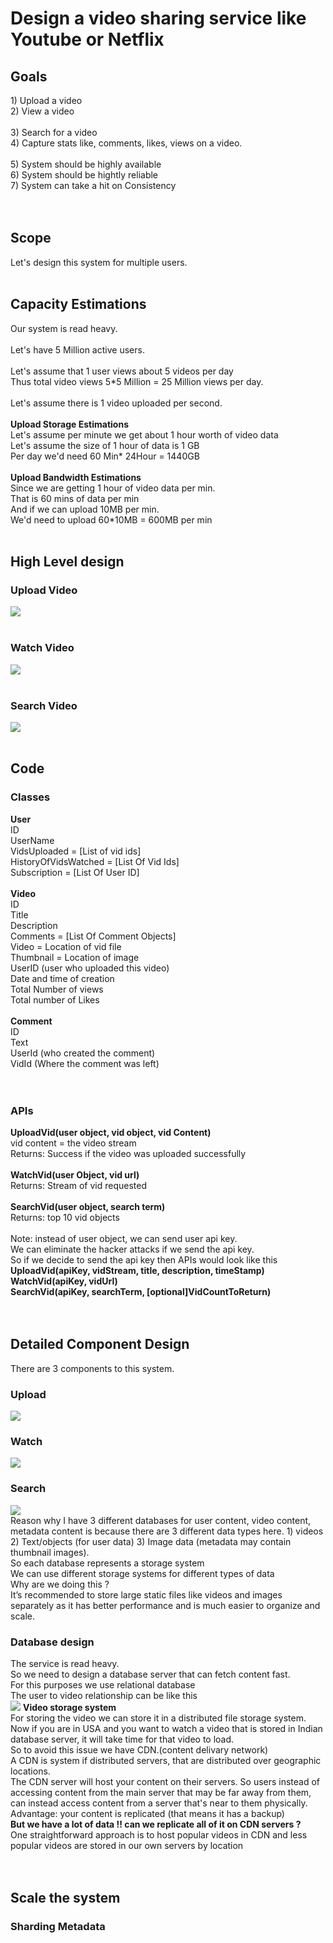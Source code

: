<h1>Design a video sharing service like Youtube or Netflix</h1>
<h2>Goals</h2>
1) Upload a video</br>
2) View a video</br>
</br>
3) Search for a video</br>
4) Capture stats like, comments, likes, views on a video.</br>
</br>
5) System should be highly available</br>
6) System should be hightly reliable</br>
7) System can take a hit on Consistency</br>
</br></br>

<h2>Scope</h2>
Let's design this system for multiple users.</br></br>

<h2>Capacity Estimations</h2>
Our system is read heavy. </br></br>
Let's have 5 Million active users.</br>
</br>
Let's assume that 1 user views about 5 videos per day</br>
Thus total video views 5*5 Million = 25 Million views per day.</br>
</br>
Let's assume there is 1 video uploaded per second.</br>
</br>
<b>Upload Storage Estimations</b></br>
Let's assume per minute we get about 1 hour worth of video data</br>
Let's assume the size of 1 hour of data is 1 GB</br>
Per day we'd need 60 Min* 24Hour = 1440GB</br>
</br>
<b>Upload Bandwidth Estimations</b></br>
Since we are getting 1 hour of video data per min.</br>
That is 60 mins of data per min</br>
And if we can upload 10MB per min.</br>
We'd need to upload 60*10MB = 600MB per min</br>
</br>

<h2>High Level design</h2>
<h3>Upload Video</h3>
<img src = "HighLevelUploadVid.PNG" />
</br></br>
<h3>Watch Video</h3>
<img src = "HighLevelWatchVid.PNG" />
</br></br>
<h3>Search Video</h3>
<img src = "HighLevelSearchVid.PNG" />
</br></br>

<h2>Code</h2>
<h3>Classes</h3>
<b>User</b></br>
ID</br>
UserName</br>
VidsUploaded = [List of vid ids]</br>
HistoryOfVidsWatched = [List Of Vid Ids]</br>
Subscription = [List Of User ID]</br>
</br>
<b>Video</b></br>
ID</br>
Title</br>
Description</br>
Comments = [List Of Comment Objects] </br>
Video = Location of vid file</br>
Thumbnail = Location of image</br>
UserID (user who uploaded this video) </br>
Date and time of creation </br>
Total Number of views</br>
Total number of Likes</br>
</br>
<b>Comment</b></br>
ID</br>
Text</br>
UserId (who created the comment) </br>
VidId (Where the comment was left) </br>
</br></br>
<h3>APIs</h3>
<b>UploadVid(user object, vid object, vid Content)</b></br>
vid content = the video stream</br>
Returns: Success if the video was uploaded successfully</br>
</br>
<b>WatchVid(user Object, vid url)</b></br>
Returns: Stream of vid requested</br>
</br>
<b>SearchVid(user object, search term)</b></br>
Returns: top 10 vid objects</br>
</br>
Note: instead of user object, we can send user api key.</br>
We can eliminate the hacker attacks if we send the api key. </br>
So if we decide to send the api key then APIs would look like this</br>
<b>UploadVid(apiKey, vidStream, title, description, timeStamp)</b></br>
<b>WatchVid(apiKey, vidUrl)</b></br>
<b>SearchVid(apiKey, searchTerm, [optional]VidCountToReturn)</b></br>
</br></br>

<h2>Detailed Component Design</h2>
There are 3 components to this system.</br>
<h3>Upload</h3>
<img src = "Upload.PNG" />
</br>
<h3>Watch</h3>
<img src = "Watch.PNG" />
</br>
<h3>Search</h3>
<img src = "Search.PNG" />
</br>
Reason why I have 3 different databases for user content, video content, metadata content is because there are 3 different data types here. 1) videos 2) Text/objects (for user data) 3) Image data (metadata may contain thumbnail images).</br>
So each database represents a storage system</br>
We can use different storage systems for different types of data</br>
Why are we doing this ?</br>
It’s recommended to store large static files like videos and images separately as it has better performance and is much easier to organize and scale. </br>
<h3>Database design</h3>
The service is read heavy.</br>
So we need to design a database server that can fetch content fast.</br>
For this purposes we use relational database</br>
The user to video relationship can be like this</br>
<img src = "RelationalTable.PNG" />
<b>Video storage system</b></br>
For storing the video we can store it in a distributed file storage system.</br>
Now if you are in USA and you want to watch a video that is stored in Indian database server, it will take time for that video to load.</br>
So to avoid this issue we have CDN.(content delivary network)</br>
A CDN is system if distributed servers, that are distributed over geographic locations.</br>
The CDN server will host your content on their servers. So users instead of accessing content from the main server that may be far away from them, can instead access content from a server that's near to them physically.</br>
Advantage: your content is replicated (that means it has a backup)</br>
<b>But we have a lot of data !! can we replicate all of it on CDN servers ?</b></br>
One straightforward approach is to host popular videos in CDN and less popular videos are stored in our own servers by location</br>
</br></br>

<h2>Scale the system</h2>
<h3>Sharding Metadata</h3>

